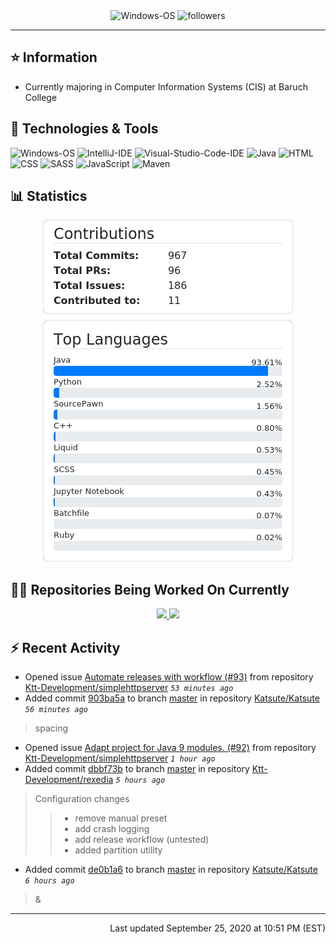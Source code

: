 <div align="center">
    <img 
        src="https://img.shields.io/badge/OS-Windows-informational?style=for-the-badge&color=3278be"
        alt="Windows-OS">
    <img 
        src="https://img.shields.io/github/followers/katsute?color=3278be&style=for-the-badge"
        alt="followers">
</div>

<hr>

## ⭐ Information

 - Currently majoring in Computer Information Systems (CIS) at Baruch College

## 🔧 Technologies & Tools

<img 
    src="https://img.shields.io/badge/OS-Windows-informational?style=flat-square&color=3278be"
    alt="Windows-OS">
<img 
    src="https://img.shields.io/badge/Editor-IntelliJ_IDEA-informational?style=flat-square&logo=intellij-idea&logoColor=white&color=3278be"
    alt="IntelliJ-IDE">
<img 
    src="https://img.shields.io/badge/Editor-Visual_Studio_Code-informational?style=flat-square&logo=Visual-Studio-Code&logoColor=white&color=3278be"
    alt="Visual-Studio-Code-IDE">
<img 
    src="https://img.shields.io/badge/Code-Java-informational?style=flat-square&logo=java&logoColor=white&color=3278be"
    alt="Java">
<img 
    src="https://img.shields.io/badge/Code-HTML-informational?style=flat-square&logo=html5&logoColor=white&color=3278be"
    alt="HTML">
<img 
    src="https://img.shields.io/badge/Code-CSS-informational?style=flat-square&logo=css-wizardry&logoColor=white&color=3278be"
    alt="CSS">
<img 
    src="https://img.shields.io/badge/Code-SASS-informational?style=flat-square&logo=sass&logoColor=white&color=3278be"
    alt="SASS">
<img 
    src="https://img.shields.io/badge/Code-JavaScript-informational?style=flat-square&logo=javascript&logoColor=white&color=3278be"
    alt="JavaScript">
<img 
    src="https://img.shields.io/badge/Tools-Maven-informational?style=flat-square&logo=apache-maven&logoColor=white&color=3278be"
    alt="Maven">

## 📊 Statistics
<div align="center">
    <a href="https://github.com/Katsute/Katsute/">
        <img src="https://github.com/Katsute/Katsute/blob/master/contributions.png">
    </a>
    <a href="https://github.com/Katsute/Katsute/">
        <img src="https://github.com/Katsute/Katsute/blob/master/languages.png">
    </a>
</div>

## 👨‍💻 Repositories Being Worked On Currently
<div align="center">
    <a href="https://github.com/Ktt-Development/ktt-development.github.io">
        <img
            src="https://github-readme-stats.vercel.app/api/pin/?username=ktt-development&repo=ktt-development.github.io&show_owner=true&title_color=3278be&text_color=202020">
    </a>
    <a href="https://github.com/Ktt-Development/rexedia">
        <img
            src="https://github-readme-stats.vercel.app/api/pin/?username=Ktt-Development&repo=rexedia&show_owner=true&title_color=3278be&text_color=202020">
    </a>
</div>

## ⚡ Recent Activity

 - Opened issue [Automate releases with workflow (#93)](https://github.com/Ktt-Development/simplehttpserver/issues/93) from repository [Ktt-Development/simplehttpserver](https://github.com/Ktt-Development/simplehttpserver)  *`53 minutes ago`*
 - Added commit [903ba5a](https://github.com/Katsute/Katsute/commit/903ba5af50843f2c166103fced673a14ad08b4f7) to branch [master](https://github.com/Katsute/Katsute/tree/master) in repository [Katsute/Katsute](https://github.com/Katsute/Katsute)  *`56 minutes ago`*
  > spacing
 - Opened issue [Adapt project for Java 9 modules. (#92)](https://github.com/Ktt-Development/simplehttpserver/issues/92) from repository [Ktt-Development/simplehttpserver](https://github.com/Ktt-Development/simplehttpserver)  *`1 hour ago`*
 - Added commit [dbbf73b](https://github.com/Ktt-Development/rexedia/commit/dbbf73b1f6bc9ed444c5af0caf8afcb116b47c0f) to branch [master](https://github.com/Ktt-Development/rexedia/tree/master) in repository [Ktt-Development/rexedia](https://github.com/Ktt-Development/rexedia)  *`5 hours ago`*
  > Configuration changes
  >  > - remove manual preset
  >  > - add crash logging
  >  > - add release workflow (untested)
  >  > - added partition utility
 - Added commit [de0b1a6](https://github.com/Katsute/Katsute/commit/de0b1a6cdd36fa2a10357f8087357558c6c300d1) to branch [master](https://github.com/Katsute/Katsute/tree/master) in repository [Katsute/Katsute](https://github.com/Katsute/Katsute)  *`6 hours ago`*
  > &

---
<p align="right">Last updated September 25, 2020 at 10:51 PM (EST)</p>